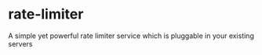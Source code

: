 # rate-limiter
A simple yet powerful rate limiter service which is pluggable in your existing servers
